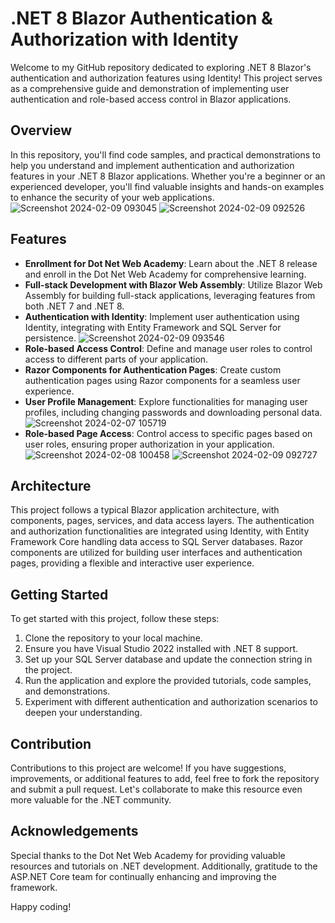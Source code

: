 # .NET 8 Blazor Authentication & Authorization with Identity

Welcome to my GitHub repository dedicated to exploring .NET 8 Blazor's authentication and authorization features using Identity! This project serves as a comprehensive guide and demonstration of implementing user authentication and role-based access control in Blazor applications.

## Overview

In this repository, you'll find code samples, and practical demonstrations to help you understand and implement authentication and authorization features in your .NET 8 Blazor applications. Whether you're a beginner or an experienced developer, you'll find valuable insights and hands-on examples to enhance the security of your web applications.
  ![Screenshot 2024-02-09 093045](https://github.com/bestcoolestp/Dot_Net8_Blazor_Auths_Identity/assets/108534975/aec17339-2143-4a5e-9d02-8881b3c46128)
  ![Screenshot 2024-02-09 092526](https://github.com/bestcoolestp/Dot_Net8_Blazor_Auths_Identity/assets/108534975/9c2fcb62-df6d-4e46-90d0-2dfd0cd8ef2a)

## Features

- **Enrollment for Dot Net Web Academy**: Learn about the .NET 8 release and enroll in the Dot Net Web Academy for comprehensive learning.
- **Full-stack Development with Blazor Web Assembly**: Utilize Blazor Web Assembly for building full-stack applications, leveraging features from both .NET 7 and .NET 8.
- **Authentication with Identity**: Implement user authentication using Identity, integrating with Entity Framework and SQL Server for persistence.
  ![Screenshot 2024-02-09 093546](https://github.com/bestcoolestp/Dot_Net8_Blazor_Auths_Identity/assets/108534975/45d55d89-9c04-4870-a046-2f92efa66178)
- **Role-based Access Control**: Define and manage user roles to control access to different parts of your application.
- **Razor Components for Authentication Pages**: Create custom authentication pages using Razor components for a seamless user experience.
- **User Profile Management**: Explore functionalities for managing user profiles, including changing passwords and downloading personal data.
  ![Screenshot 2024-02-07 105719](https://github.com/bestcoolestp/Dot_Net8_Blazor_Auths_Identity/assets/108534975/08717d38-af81-4b6a-9ee4-144bf5c3b04a)
- **Role-based Page Access**: Control access to specific pages based on user roles, ensuring proper authorization in your application.
  ![Screenshot 2024-02-08 100458](https://github.com/bestcoolestp/Dot_Net8_Blazor_Auths_Identity/assets/108534975/2ce1174c-2b51-4c83-9d40-75f4202454b8)
  ![Screenshot 2024-02-09 092727](https://github.com/bestcoolestp/Dot_Net8_Blazor_Auths_Identity/assets/108534975/9e92b269-ce87-4451-95e8-0d78051e6cb9)

## Architecture

This project follows a typical Blazor application architecture, with components, pages, services, and data access layers. The authentication and authorization functionalities are integrated using Identity, with Entity Framework Core handling data access to SQL Server databases. Razor components are utilized for building user interfaces and authentication pages, providing a flexible and interactive user experience.

## Getting Started

To get started with this project, follow these steps:

1. Clone the repository to your local machine.
2. Ensure you have Visual Studio 2022 installed with .NET 8 support.
3. Set up your SQL Server database and update the connection string in the project.
4. Run the application and explore the provided tutorials, code samples, and demonstrations.
5. Experiment with different authentication and authorization scenarios to deepen your understanding.

## Contribution

Contributions to this project are welcome! If you have suggestions, improvements, or additional features to add, feel free to fork the repository and submit a pull request. Let's collaborate to make this resource even more valuable for the .NET community.

## Acknowledgements

Special thanks to the Dot Net Web Academy for providing valuable resources and tutorials on .NET development. Additionally, gratitude to the ASP.NET Core team for continually enhancing and improving the framework.

Happy coding!








